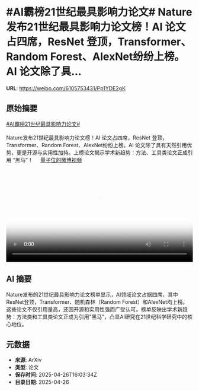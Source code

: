 # #AI霸榜21世纪最具影响力论文# Nature发布21世纪最具影响力论文榜！AI 论文占四席，ResNet 登顶，Transformer、Random Forest、AlexNet纷纷上榜。AI 论文除了具...

**URL**: https://weibo.com/6105753431/Pp1YDE2gK

## 原始摘要

<a href="https://m.weibo.cn/search?containerid=231522type%3D1%26t%3D10%26q%3D%23AI%E9%9C%B8%E6%A6%9C21%E4%B8%96%E7%BA%AA%E6%9C%80%E5%85%B7%E5%BD%B1%E5%93%8D%E5%8A%9B%E8%AE%BA%E6%96%87%23&amp;extparam=%23AI%E9%9C%B8%E6%A6%9C21%E4%B8%96%E7%BA%AA%E6%9C%80%E5%85%B7%E5%BD%B1%E5%93%8D%E5%8A%9B%E8%AE%BA%E6%96%87%23" data-hide=""><span class="surl-text">#AI霸榜21世纪最具影响力论文#</span></a> <br><br>Nature发布21世纪最具影响力论文榜！AI 论文占四席，ResNet 登顶，Transformer、Random Forest、AlexNet纷纷上榜。AI 论文除了具有天然引用优势，更是开源与实用性加持。上榜论文揭示学术新趋势：方法、工具类论文正成引用 “黑马”！ <a href="https://video.weibo.com/show?fid=1034:5159344770056202" data-hide=""><span class="url-icon"><img style="width: 1rem;height: 1rem" src="https://h5.sinaimg.cn/upload/2015/09/25/3/timeline_card_small_video_default.png" referrerpolicy="no-referrer"></span><span class="surl-text">量子位的微博视频</span></a> <br clear="both"><div style="clear: both"></div><video controls="controls" poster="https://tvax2.sinaimg.cn/orj480/006Fd7o3ly1i0t3vhnpndj30u01hc41k.jpg" style="width: 100%"><source src="https://f.video.weibocdn.com/o0/OY1kAkOWlx08nKwrBtiM01041200zgsu0E010.mp4?label=mp4_720p&amp;template=720x1280.24.0&amp;ori=0&amp;ps=1CwnkDw1GXwCQx&amp;Expires=1745686786&amp;ssig=uJjtO%2Bdw3h&amp;KID=unistore,video"><source src="https://f.video.weibocdn.com/o0/ZHRrV9Dblx08nKwryWNW01041200ltLX0E010.mp4?label=mp4_hd&amp;template=540x960.24.0&amp;ori=0&amp;ps=1CwnkDw1GXwCQx&amp;Expires=1745686786&amp;ssig=0XisusMxpm&amp;KID=unistore,video"><source src="https://f.video.weibocdn.com/o0/bAy8q3Bplx08nKwrzCQ001041200bxK50E010.mp4?label=mp4_ld&amp;template=360x640.24.0&amp;ori=0&amp;ps=1CwnkDw1GXwCQx&amp;Expires=1745686786&amp;ssig=h0xcOgL8bM&amp;KID=unistore,video"><p>视频无法显示，请前往<a href="https://video.weibo.com/show?fid=1034%3A5159344770056202" target="_blank" rel="noopener noreferrer">微博视频</a>观看。</p></video>

## AI 摘要

Nature发布的21世纪最具影响力论文榜单显示，AI领域论文占据四席，其中ResNet登顶，Transformer、随机森林（Random Forest）和AlexNet均上榜。这些论文不仅引用量高，还因开源和实用性强而广受认可。榜单反映出学术新趋势：方法类和工具类论文正成为引用"黑马"，凸显AI研究在21世纪科学研究中的核心地位。

## 元数据

- **来源**: ArXiv
- **类型**: 论文
- **保存时间**: 2025-04-26T16:03:34Z
- **目录日期**: 2025-04-26
